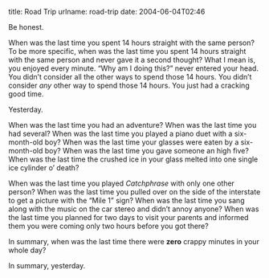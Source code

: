 title: Road Trip
urlname: road-trip
date: 2004-06-04T02:46

Be honest.

When was the last time you spent 14 hours straight with the same person? To be more specific, when was the last time you spent 14 hours straight with the same person and never gave it a second thought? What I mean is, you enjoyed every minute. &ldquo;Why am I doing this?&rdquo; never entered your head. You didn&#x02bc;t consider all the other ways to spend those 14 hours. You didn&#x02bc;t consider _any_ other way to spend those 14 hours. You just had a cracking good time.

Yesterday.

When was the last time you had an adventure? When was the last time you had several? When was the last time you played a piano duet with a six-month-old boy? When was the last time your glasses were eaten by a six-month-old boy? When was the last time you gave someone an high five? When was the last time the crushed ice in your glass melted into one single ice cylinder o&#x02bc; death?

When was the last time you played _Catchphrase_ with only one other person? When was the last time you pulled over on the side of the interstate to get a picture with the &ldquo;Mile 1&rdquo; sign? When was the last time you sang along with the music on the car stereo and didn&#x02bc;t annoy anyone? When was the last time you planned for two days to visit your parents and informed them you were coming only two hours before you got there?

In summary, when was the last time there were __zero__ crappy minutes in your whole day?

In summary, yesterday.